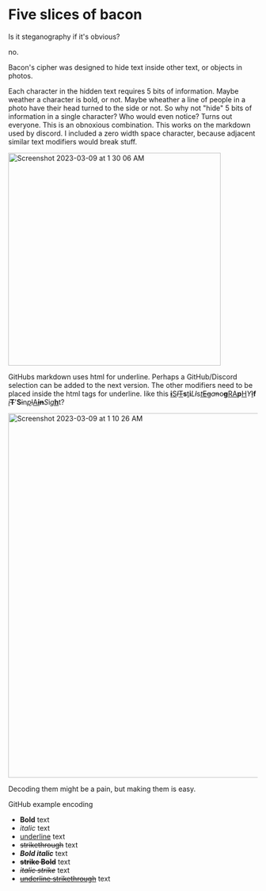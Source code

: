 # Five slices of bacon
Is it steganography if it's obvious?

no.

Bacon's cipher was designed to hide text inside other text, or objects in photos.

Each character in the hidden text requires 5 bits of information. Maybe weather a character is bold, or not. Maybe wheather a line of people in a photo have their head turned to the side or not.
So why not "hide" 5 bits of information in a single character? Who would even notice?
Turns out everyone. This is an obnoxious combination. 
This works on the markdown used by discord. I included a zero width space character, because adjacent similar text modifiers would break stuff.

<img width="429" alt="Screenshot 2023-03-09 at 1 30 06 AM" src="https://user-images.githubusercontent.com/1384102/223951580-bd514d96-8f8f-40f6-97e7-5284ada5cbe9.png">


GitHubs markdown uses html for underline. Perhaps a GitHub/Discord selection can be added to the next version. The other modifiers need to be placed inside the html tags for underline. like this
**~~<ins>i</ins>~~**​<ins>S</ins>​ *~~I~~*​<ins>~~T~~</ins>​ **s**​<ins>t</ins>​**i**​*L*​*~~l~~*​ s​<ins>*t*</ins>​<ins>~~E~~</ins>​~~g~~​*a*​~~n~~​o​**~~g~~**​<ins>R</ins>​<ins>A</ins>​**p**​<ins>H</ins>​*Y*​ <ins>~~I~~</ins>​**f**​ <ins>*i*</ins>​**~~T~~**​'**S**​ ~~i~~​n​ <ins>*p*</ins>​~~l~~​<ins>A</ins>​<ins>**~~i~~**</ins>​**~~n~~**​ *S*​i​<ins>*g*</ins>​<ins>**h**</ins>​t?

<img width="735" alt="Screenshot 2023-03-09 at 1 10 26 AM" src="https://user-images.githubusercontent.com/1384102/223947538-f4e6f0fd-d53c-44da-beab-05fa3fc280c8.png">

Decoding them might be a pain, but making them is easy.



GitHub example encoding
* **Bold** text
* *italic* text
* <ins>underline</ins> text
* ~~strikethrough~~ text
* ***Bold italic*** text
* ~~**strike Bold**~~ text
* *~~italic strike~~* text
* <ins>~~underline strikethrough~~</ins> text

